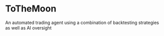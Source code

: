 # ToTheMoon
An automated trading agent using a combination of backtesting strategies as well as AI oversight
